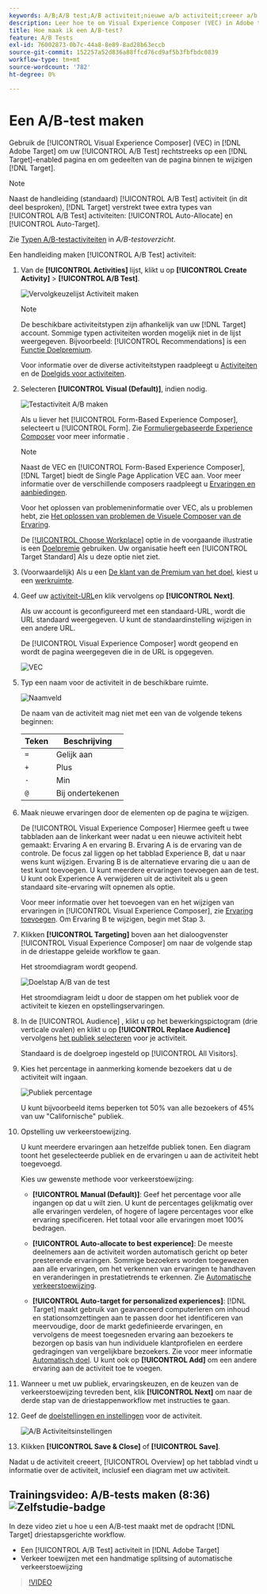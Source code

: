 ```yaml
---
keywords: A/B;A/B test;A/B activiteit;nieuwe a/b activiteit;creeer a/b
description: Leer hoe te om Visual Experience Composer (VEC) in Adobe te gebruiken [!DNL Target] om uw A/B-testactiviteit rechtstreeks op een [!DNL Target]-enabled pagina.
title: Hoe maak ik een A/B-test?
feature: A/B Tests
exl-id: 76002873-0b7c-44a8-8e89-8ad28b63eccb
source-git-commit: 152257a52d836a88ffcd76cd9af5b3fbfbdc0839
workflow-type: tm+mt
source-wordcount: '782'
ht-degree: 0%

---
```


# Een A/B-test maken

Gebruik de [!UICONTROL Visual Experience Composer] (VEC) in [!DNL Adobe Target] om uw [!UICONTROL A/B Test] rechtstreeks op een [!DNL Target]-enabled pagina en om gedeelten van de pagina binnen te wijzigen [!DNL Target].

>[!NOTE]
>
>Naast de handleiding (standaard) [!UICONTROL A/B Test] activiteit (in dit deel besproken), [!DNL Target] verstrekt twee extra types van [!UICONTROL A/B Test] activiteiten: [!UICONTROL Auto-Allocate] en [!UICONTROL Auto-Target].
>
>Zie [Typen A/B-testactiviteiten](/help/main/c-activities/t-test-ab/test-ab.md#types) in *A/B-testoverzicht*.

Een handleiding maken [!UICONTROL A/B Test] activiteit:

1. Van de **[!UICONTROL Activities]** lijst, klikt u op **[!UICONTROL Create Activity]** > **[!UICONTROL A/B Test]**.

   ![Vervolgkeuzelijst Activiteit maken](/help/main/c-activities/t-test-ab/t-test-create-ab/assets/ab_select-new.png)

   >[!NOTE]
   >
   >De beschikbare activiteitstypen zijn afhankelijk van uw [!DNL Target] account. Sommige typen activiteiten worden mogelijk niet in de lijst weergegeven. Bijvoorbeeld: [!UICONTROL Recommendations] is een [Functie Doelpremium](/help/main/c-intro/intro.md#premium).
   >
   >Voor informatie over de diverse activiteitstypen raadpleegt u [Activiteiten](/help/main/c-activities/activities.md#concept_D317A95A1AB54674BA7AB65C7985BA03) en de [Doelgids voor activiteiten](/help/main/c-activities/target-activities-guide.md).

1. Selecteren **[!UICONTROL Visual (Default)]**, indien nodig.

   ![Testactiviteit A/B maken](/help/main/c-activities/t-test-ab/t-test-create-ab/assets/create-ab.png)

   Als u liever het [!UICONTROL Form-Based Experience Composer], selecteert u [!UICONTROL Form]. Zie [Formuliergebaseerde Experience Composer](/help/main/c-experiences/form-experience-composer.md) voor meer informatie .

   >[!NOTE]
   >
   >Naast de VEC en [!UICONTROL Form-Based Experience Composer], [!DNL Target] biedt de Single Page Application VEC aan. Voor meer informatie over de verschillende composers raadpleegt u [Ervaringen en aanbiedingen](/help/main/c-experiences/experiences.md).
   >
   >Voor het oplossen van problemeninformatie over VEC, als u problemen hebt, zie [Het oplossen van problemen de Visuele Composer van de Ervaring](/help/main/c-experiences/c-visual-experience-composer/r-troubleshoot-composer/troubleshoot-composer.md).
   >
   >De [[!UICONTROL Choose Workplace]](/help/main/administrating-target/c-user-management/property-channel/property-channel.md) optie in de voorgaande illustratie is een [Doelpremie](/help/main/c-intro/intro.md) gebruiken. Uw organisatie heeft een [!UICONTROL Target Standard] Als u deze optie niet ziet.

1. (Voorwaardelijk) Als u een [De klant van de Premium van het doel](/help/main/c-intro/intro.md#premium), kiest u een [werkruimte](/help/main/administrating-target/c-user-management/property-channel/property-channel.md).

1. Geef uw [activiteit-URL](/help/main/c-activities/t-test-ab/t-test-create-ab/ab-activity-url.md)en klik vervolgens op **[!UICONTROL Next]**.

   Als uw account is geconfigureerd met een standaard-URL, wordt die URL standaard weergegeven. U kunt de standaardinstelling wijzigen in een andere URL.

   De [!UICONTROL Visual Experience Composer] wordt geopend en wordt de pagina weergegeven die in de URL is opgegeven.

   ![VEC](/help/main/c-activities/t-test-ab/t-test-create-ab/assets/vec-new.png)

1. Typ een naam voor de activiteit in de beschikbare ruimte.

   ![Naamveld](/help/main/c-activities/t-test-ab/t-test-create-ab/assets/ab_newname-new.png)

   De naam van de activiteit mag niet met een van de volgende tekens beginnen:

   | Teken | Beschrijving |
   |--- |--- |
   | `=` | Gelijk aan |
   | `+` | Plus |
   | `-` | Min |
   | `@` | Bij ondertekenen |

1. Maak nieuwe ervaringen door de elementen op de pagina te wijzigen.

   De [!UICONTROL Visual Experience Composer] Hiermee geeft u twee tabbladen aan de linkerkant weer nadat u een nieuwe activiteit hebt gemaakt: Ervaring A en ervaring B. Ervaring A is de ervaring van de controle. De focus zal liggen op het tabblad Experience B, dat u naar wens kunt wijzigen. Ervaring B is de alternatieve ervaring die u aan de test kunt toevoegen. U kunt meerdere ervaringen toevoegen aan de test. U kunt ook Experience A verwijderen uit de activiteit als u geen standaard site-ervaring wilt opnemen als optie.

   Voor meer informatie over het toevoegen van en het wijzigen van ervaringen in [!UICONTROL Visual Experience Composer], zie [Ervaring toevoegen](/help/main/c-activities/t-test-ab/t-test-create-ab/ab-add-experience.md#task_454646F2895242D3B92DC395A0CE1A00). Om Ervaring B te wijzigen, begin met Stap 3.

1. Klikken **[!UICONTROL Targeting]** boven aan het dialoogvenster [!UICONTROL Visual Experience Composer] om naar de volgende stap in de driestappe geleide workflow te gaan.

   Het stroomdiagram wordt geopend.

   ![Doelstap A/B van de test](/help/main/c-activities/t-test-ab/t-test-create-ab/assets/ab_flow-new.png)

   Het stroomdiagram leidt u door de stappen om het publiek voor de activiteit te kiezen en opstellingservaringen.

1. In de [!UICONTROL Audience] , klikt u op het bewerkingspictogram (drie verticale ovalen) en klikt u op **[!UICONTROL Replace Audience]** vervolgens [het publiek selecteren](/help/main/c-activities/t-test-ab/t-test-create-ab/ab-audience.md) voor je activiteit.

   Standaard is de doelgroep ingesteld op [!UICONTROL All Visitors].

1. Kies het percentage in aanmerking komende bezoekers dat u de activiteit wilt ingaan.

   ![Publiek percentage](/help/main/c-activities/t-test-ab/t-test-create-ab/assets/audperc-new.png)

   U kunt bijvoorbeeld items beperken tot 50% van alle bezoekers of 45% van uw &quot;Californische&quot; publiek.

1. Opstelling uw verkeerstoewijzing.

   U kunt meerdere ervaringen aan hetzelfde publiek tonen. Een diagram toont het geselecteerde publiek en de ervaringen u aan de activiteit hebt toegevoegd.

   Kies uw gewenste methode voor verkeerstoewijzing:

   * **[!UICONTROL Manual (Default)]**: Geef het percentage voor alle ingangen op dat u wilt zien. U kunt de percentages gelijkmatig over alle ervaringen verdelen, of hogere of lagere percentages voor elke ervaring specificeren. Het totaal voor alle ervaringen moet 100% bedragen.

   * **[!UICONTROL Auto-allocate to best experience]**: De meeste deelnemers aan de activiteit worden automatisch gericht op beter presterende ervaringen. Sommige bezoekers worden toegewezen aan alle ervaringen, om het verkennen van ervaringen te handhaven en veranderingen in prestatietrends te erkennen. Zie [Automatische verkeerstoewijzing](/help/main/c-activities/automated-traffic-allocation/automated-traffic-allocation.md#concept_A1407678796B4C569E94CBA8A9F7F5D4).

   * **[!UICONTROL Auto-target for personalized experiences]**: [!DNL Target] maakt gebruik van geavanceerd computerleren om inhoud en stationsomzettingen aan te passen door het identificeren van meervoudige, door de markt gedefinieerde ervaringen, en vervolgens de meest toegesneden ervaring aan bezoekers te bezorgen op basis van hun individuele klantprofielen en eerdere gedragingen van vergelijkbare bezoekers. Zie voor meer informatie [Automatisch doel](/help/main/c-activities/auto-target/auto-target-to-optimize.md).
   U kunt ook op **[!UICONTROL Add]** om een andere ervaring aan de activiteit toe te voegen.

1. Wanneer u met uw publiek, ervaringskeuzen, en de keuzen van de verkeerstoewijzing tevreden bent, klik **[!UICONTROL Next]** om naar de derde stap van de driestappenworkflow met instructies te gaan.

1. Geef de [doelstellingen en instellingen](/help/main/c-activities/t-test-ab/t-test-create-ab/ab-goals-and-settings.md) voor de activiteit.

   ![A/B Activiteitsinstellingen](/help/main/c-activities/t-test-ab/t-test-create-ab/assets/ab_settings-new.png)

1. Klikken **[!UICONTROL Save & Close]** of **[!UICONTROL Save]**.

Nadat u de activiteit creeert, [!UICONTROL Overview] op het tabblad vindt u informatie over de activiteit, inclusief een diagram met uw activiteit.

## Trainingsvideo: A/B-tests maken (8:36) ![Zelfstudie-badge](/help/main/assets/tutorial.png)

In deze video ziet u hoe u een A/B-test maakt met de opdracht [!DNL Target] driestapsgerichte workflow.

* Een [!UICONTROL A/B Test] activiteit in [!DNL Adobe Target]
* Verkeer toewijzen met een handmatige splitsing of automatische verkeerstoewijzing

>[!VIDEO](https://video.tv.adobe.com/v/17391)

